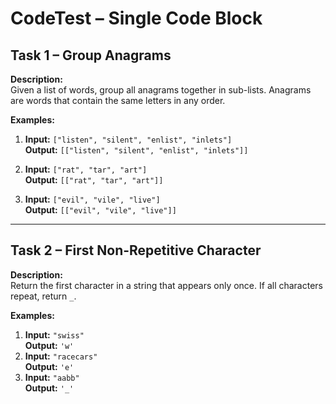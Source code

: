 # CodeTest – Single Code Block

## Task 1 – Group Anagrams

**Description:**  
Given a list of words, group all anagrams together in sub-lists. Anagrams are words that contain the same letters in any order.

**Examples:**  
1. **Input:** `["listen", "silent", "enlist", "inlets"]`  
   **Output:** `[["listen", "silent", "enlist", "inlets"]]`

2. **Input:** `["rat", "tar", "art"]`  
   **Output:** `[["rat", "tar", "art"]]`

3. **Input:** `["evil", "vile", "live"]`  
   **Output:** `[["evil", "vile", "live"]]`

---

## Task 2 – First Non-Repetitive Character

**Description:**  
Return the first character in a string that appears only once. If all characters repeat, return `_`.

**Examples:**  
1. **Input:** `"swiss"`  
   **Output:** `'w'`  
2. **Input:** `"racecars"`  
   **Output:** `'e'`  
3. **Input:** `"aabb"`  
   **Output:** `'_'`
